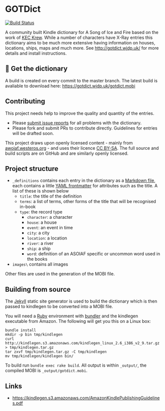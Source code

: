 # GOTDict

[![Build Status](https://travis-ci.org/wjdp/gotdict.svg?branch=master)](https://travis-ci.org/wjdp/gotdict)

A community built Kindle dictionary for A Song of Ice and Fire based on the work of [KEC Krew](http://keckrew.blogspot.co.uk/2013/06/game-of-thrones-kindle-dictionary.html). While a number of characters have X-Ray entries this dictionary aims to be much more extensive having information on houses, locations, ships, maps and much more. See http://gotdict.wjdp.uk/ for more details and install instructions.

## 💾 Get the dictionary

A build is created on every commit to the master branch. The latest build is avaliable to download here: <https://gotdict.wjdp.uk/gotdict.mobi>

## Contributing

This project needs help to improve the quality and quantity of the entries.

- Please [submit issue reports](https://github.com/wjdp/gotdict/issues/new) for all problems with the dictionary.
- Please fork and submit PRs to contribute directly. Guidelines for entries will be drafted soon.

This project draws upon openly licensed content - mainly from [awoiaf.westeros.org](http://awoiaf.westeros.org) - and uses their licence [CC BY-SA](http://creativecommons.org/licenses/by-sa/3.0/). The full source and build scripts are on GitHub and are similarly openly licensed.

## Project structure

- `_definitions` contains each entry in the dictionary as a [Markdown file](https://github.com/adam-p/markdown-here/wiki/Markdown-Cheatsheet), each contains a little [YAML frontmatter](http://jekyllrb.com/docs/frontmatter/) for attributes such as the title. A list of these is shown below
  - `title`: the title of the definition
  - `terms`: a list of terms, other forms of the title that will be recognised in-book
  - `type`: the record type
    - `character`: a character
    - `house`: a house
    - `event`: an event in time
    - `city`: a city
    - `location`: a location
    - `river`: a river
    - `ship`: a ship
    - `word`: definition of an ASOIAF specific or uncommon word used in the books
- `images\` contains all images

Other files are used in the generation of the MOBI file.

## Building from source

The [Jekyll](https://jekyllrb.com) static site generator is used to build the dictionary which is then passed to kindlegen to be converted into a MOBI file.

You will need a [Ruby](https://www.ruby-lang.org/) environment with [bundler](http://bundler.io/) and the kindlegen executable from Amazon. The following will get you this on a Linux box:

```
bundle install
mkdir -p bin tmp/kindlegen
curl http://kindlegen.s3.amazonaws.com/kindlegen_linux_2.6_i386_v2_9.tar.gz > tmp/kindlegen.tar.gz
tar zxvf tmp/kindlegen.tar.gz -C tmp/kindlegen
mv tmp/kindlegen/kindlegen bin/
```

To build run `bundle exec rake build`. All output is within `_output/`, the compiled MOBI is `_output/gotdict.mobi`.

## Links

- https://kindlegen.s3.amazonaws.com/AmazonKindlePublishingGuidelines.pdf
